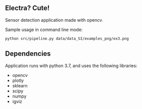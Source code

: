 ## Electra? Cute!

Sensor detection application made with opencv.


Sample usage in command line mode:
```
python src/pipeline.py data/data_SI/examples_png/ex3.png
```

## Dependencies

Application runs with python 3.7, and uses the following libraries:

- opencv
- plotly
- sklearn
- scipy
- numpy
- igviz
